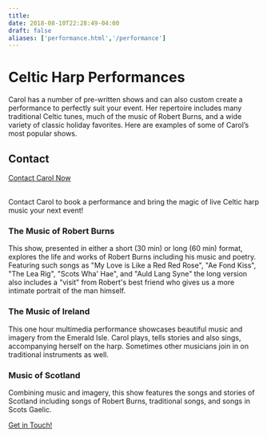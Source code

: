 ```yaml
---
title: 
date: 2018-08-10T22:28:49-04:00
draft: false
aliases: ['performance.html','/performance']
---
```


<div class="row">
<div class="col-md-8">
<h1>Celtic Harp Performances</h1>

<p class="lead">Carol has a number of pre-written shows and can also custom create a performance to perfectly suit your event. Her repertoire includes many traditional Celtic tunes, much of the music of Robert Burns, and a wide variety of classic holiday favorites. Here are examples of some of Carol’s most popular shows.</p></div>

<div class="sidebar col-md-4"><h2>Contact</h2><a class="btn btn-primary" href="/contact">Contact Carol Now</a><br /><br /><p>Contact Carol to book a performance and bring the magic of live Celtic harp music your next event!</p></div></div>

<div class="row shows">

<div class="col-md-4"><h3>The Music of Robert Burns</h3><div class="showheader burns"></div><p>This show, presented in either a short (30 min) or long (60 min) format, explores the life and works of Robert Burns including his music and poetry. Featuring such songs as "My Love is Like a Red Red Rose", "Ae Fond Kiss", "The Lea Rig", "Scots Wha' Hae", and "Auld Lang Syne" the long version also includes a "visit" from Robert's best friend who gives us a more intimate portrait of the man himself.</p></div>

<div class="col-md-4"><h3>The Music of Ireland</h3><div class="showheader ireland"></div><p>This one hour multimedia performance showcases beautiful music and imagery from the Emerald Isle. Carol plays, tells stories and also sings, accompanying herself on the harp. Sometimes other musicians join in on traditional instruments as well.</p></div>

<div class="col-md-4"><h3>Music of Scotland</h3><div class="showheader scotland"></div><p>Combining music and imagery, this show features the songs and stories of Scotland including songs of Robert Burns, traditional songs, and songs in Scots Gaelic.</p></div></div>

<div class="row"><div class="col-md-12"><a class="btn btn-primary btn-large" href="/contact">Get in Touch!</a></div>
</div>
